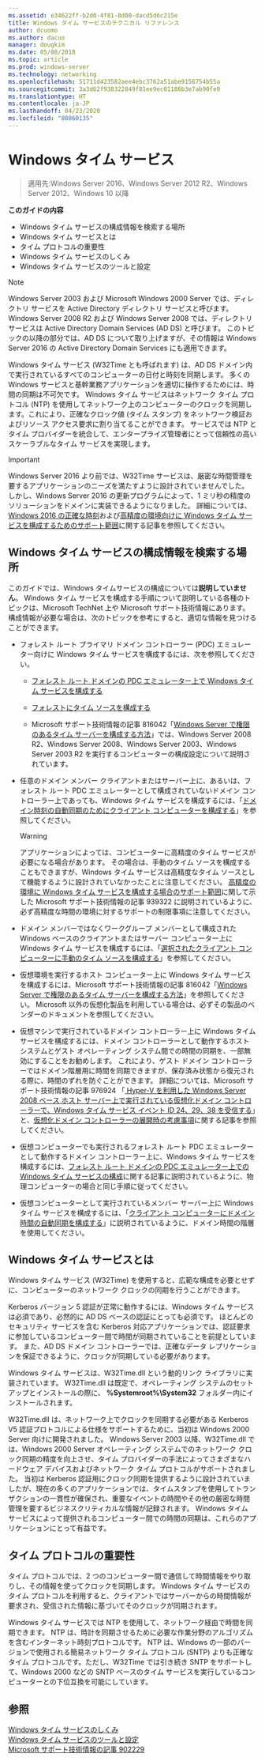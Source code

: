 ```yaml
---
ms.assetid: e34622ff-b2d0-4f81-8d00-dacd5d6c215e
title: Windows タイム サービスのテクニカル リファレンス
author: dcuomo
ms.author: dacuo
manager: dougkim
ms.date: 05/08/2018
ms.topic: article
ms.prod: windows-server
ms.technology: networking
ms.openlocfilehash: 51711d423582aee4ebc3762a51abe9156754b55a
ms.sourcegitcommit: 3a3d62f938322849f81ee9ec01186b3e7ab90fe0
ms.translationtype: HT
ms.contentlocale: ja-JP
ms.lasthandoff: 04/23/2020
ms.locfileid: "80860135"
---
```

# <a name="windows-time-service"></a>Windows タイム サービス

>適用先:Windows Server 2016、Windows Server 2012 R2、Windows Server 2012、Windows 10 以降


**このガイドの内容**  
  
* Windows タイム サービスの構成情報を検索する場所  
* Windows タイム サービスとは  
* タイム プロトコルの重要性  
* Windows タイム サービスのしくみ   
* Windows タイム サービスのツールと設定  
  
> [!NOTE]  
> Windows Server 2003 および Microsoft Windows 2000 Server では、ディレクトリ サービスを Active Directory ディレクトリ サービスと呼びます。 Windows Server 2008 R2 および Windows Server 2008 では、ディレクトリ サービスは Active Directory Domain Services (AD DS) と呼びます。 このトピックの以降の部分では、AD DS について取り上げますが、その情報は Windows Server 2016 の Active Directory Domain Services にも適用できます。  
  
Windows タイム サービス (W32Time とも呼ばれます) は、AD DS ドメイン内で実行されているすべてのコンピューターの日付と時刻を同期します。 多くの Windows サービスと基幹業務アプリケーションを適切に操作するためには、時間の同期は不可欠です。 Windows タイム サービスはネットワーク タイム プロトコル (NTP) を使用してネットワーク上のコンピューターのクロックを同期します。これにより、正確なクロック値 (タイム スタンプ) をネットワーク検証およびリソース アクセス要求に割り当てることができます。 サービスでは NTP とタイム プロバイダーを統合して、エンタープライズ管理者にとって信頼性の高いスケーラブルなタイム サービスを実現します。
  
> [!IMPORTANT]  
> Windows Server 2016 より前では、W32Time サービスは、厳密な時間管理を要するアプリケーションのニーズを満たすように設計されていませんでした。  しかし、Windows Server 2016 の更新プログラムによって、1 ミリ秒の精度のソリューションをドメインに実装できるようになりました。  詳細については、[Windows 2016 の正確な時刻](accurate-time.md)および[高精度の環境向けに Windows タイム サービスを構成するためのサポート範囲](support-boundary.md)に関する記事を参照してください。  
  
## <a name="where-to-find-windows-time-service-configuration-information"></a><a name="BKMK_Config"></a>Windows タイム サービスの構成情報を検索する場所  
このガイドでは、Windows タイムサービスの構成については**説明していません**。 Windows タイム サービスを構成する手順について説明している各種のトピックは、Microsoft TechNet 上や Microsoft サポート技術情報にあります。 構成情報が必要な場合は、次のトピックを参考にすると、適切な情報を見つけることができます。  
  
-   フォレスト ルート プライマリ ドメイン コントローラー (PDC) エミュレーター向けに Windows タイム サービスを構成するには、次を参照してください。  
  
    -   [フォレスト ルート ドメインの PDC エミュレーター上で Windows タイム サービスを構成する](https://docs.microsoft.com/previous-versions/windows/it-pro/windows-server-2008-R2-and-2008/cc731191%28v=ws.10%29) 
  
    -   [フォレストにタイム ソースを構成する](https://docs.microsoft.com/previous-versions/windows/it-pro/windows-server-2008-r2-and-2008/cc794823%28v%3dws.10%29) 
  
    -   Microsoft サポート技術情報の記事 816042「[Windows Server で権限のあるタイム サーバーを構成する方法](https://go.microsoft.com/fwlink/?LinkID=60402)」では、Windows Server 2008 R2、Windows Server 2008、Windows Server 2003、Windows Server 2003 R2 を実行するコンピューターの構成設定について説明されています。  
  
-   任意のドメイン メンバー クライアントまたはサーバー上に、あるいは、フォレスト ルート PDC エミュレーターとして構成されていないドメイン コントローラー上であっても、Windows タイム サービスを構成するには、「[ドメイン時刻の自動同期のためにクライアント コンピューターを構成する](https://docs.microsoft.com/previous-versions/windows/it-pro/windows-server-2008-r2-and-2008/cc816884%28v%3dws.10%29)」を参照してください。  
  
    > [!WARNING]  
    > アプリケーションによっては、コンピューターに高精度のタイム サービスが必要になる場合があります。 その場合は、手動のタイム ソースを構成することもできますが、Windows タイム サービスは高精度なタイム ソースとして機能するように設計されていなかったことに注意してください。 [高精度の環境に Windows タイム サービスを構成する場合のサポート範囲](support-boundary.md)に関して示した Microsoft サポート技術情報の記事 939322 に説明されているように、必ず高精度な時間の環境に対するサポートの制限事項に注意してください。  
  
-   ドメイン メンバーではなくワークグループ メンバーとして構成された Windows ベースのクライアントまたはサーバー コンピューター上に Windows タイム サービスを構成するには、「[選択されたクライアント コンピューターに手動のタイム ソースを構成する](https://docs.microsoft.com/previous-versions/windows/it-pro/windows-server-2008-r2-and-2008/cc816656%28v%3dws.10%29)」を参照してください。  
  
-   仮想環境を実行するホスト コンピューター上に Windows タイム サービスを構成するには、Microsoft サポート技術情報の記事 816042「[Windows Server で権限のあるタイム サーバーを構成する方法](https://go.microsoft.com/fwlink/?LinkID=60402)」を参照してください。 Microsoft 以外の仮想化製品を利用している場合は、必ずその製品のベンダーのドキュメントを参照してください。  
  
-   仮想マシンで実行されているドメイン コントローラー上に Windows タイム サービスを構成するには、ドメイン コントローラーとして動作するホスト システムとゲスト オペレーティング システム間での時間の同期を、一部無効にすることをお勧めします。 これにより、ゲスト ドメイン コントローラーではドメイン階層用に時間を同期できますが、保存済み状態から復元される際に、時間のずれを防ぐことができます。 詳細については、Microsoft サポート技術情報の記事 976924 「[ Hyper-V を利用した Windows Server 2008 ベース ホスト サーバー上で実行されている仮想化ドメイン コントローラーで、Windows タイム サービス イベント ID 24、29、38 を受信する](https://go.microsoft.com/fwlink/?LinkID=192236)」と、[仮想化ドメイン コントローラーの展開時の考慮事項](https://go.microsoft.com/fwlink/?LinkID=192235)に関する記事を参照してください。  
  
-   仮想コンピューターでも実行されるフォレスト ルート PDC エミュレーターとして動作するドメイン コントローラー上に、Windows タイム サービスを構成するには、[フォレスト ルート ドメインの PDC エミュレーター上での Windows タイム サービスの構成](https://docs.microsoft.com/previous-versions/windows/it-pro/windows-server-2008-R2-and-2008/cc731191%28v=ws.10%29)に関する記事に説明されているように、物理コンピューターの場合と同じ手順に従ってください。  
  
-   仮想コンピューターとして実行されているメンバー サーバー上に Windows タイム サービスを構成するには、「[クライアント コンピューターにドメイン時間の自動同期を構成する](https://docs.microsoft.com/previous-versions/windows/it-pro/windows-server-2008-r2-and-2008/cc816884%28v%3dws.10%29)」に説明されているように、ドメイン時間の階層を使用してください。  
  
## <a name="what-is-the-windows-time-service"></a><a name="BKMK_WTS"></a>Windows タイム サービスとは  
Windows タイム サービス (W32Time) を使用すると、広範な構成を必要とせずに、コンピューターのネットワーク クロックの同期を行うことができます。  
  
Kerberos バージョン 5 認証が正常に動作するには、Windows タイム サービスは必須であり、必然的に AD DS ベースの認証にとっても必須です。 ほとんどのセキュリティ サービスを含む Kerberos 対応アプリケーションでは、認証要求に参加しているコンピューター間で時間が同期されていることを前提としています。 また、AD DS ドメイン コントローラーでは、正確なデータ レプリケーションを保証できるように、クロックが同期している必要があります。  
  
Windows タイム サービスは、W32Time.dll という動的リンク ライブラリに実装されています。 W32Time.dll は既定で、オペレーティング システムのセットアップとインストールの際に、 **%Systemroot%\System32** フォルダー内にインストールされます。  
  
W32Time.dll は、ネットワーク上でクロックを同期する必要がある Kerberos V5 認証プロトコルによる仕様をサポートするために、当初は Windows 2000 Server 向けに開発されました。 Windows Server 2003 以降、W32Time.dll では、Windows 2000 Server オペレーティング システムでのネットワーク クロック同期の精度を向上させ、タイム プロバイダーの手法によってさまざまなハードウェア デバイスおよびネットワーク タイム プロトコルがサポートされました。 当初は Kerberos 認証用にクロック同期を提供するように設計されていましたが、現在の多くのアプリケーションでは、タイムスタンプを使用してトランザクションの一貫性が確保され、重要なイベントの時間やその他の厳密な時間管理を要するビジネスクリティカルな情報が記録されます。 Windows タイム サービスによって提供されるコンピューター間での時間の同期は、これらのアプリケーションにとって有益です。  
  
## <a name="importance-of-time-protocols"></a><a name="BKMK_TimeProtocols"></a>タイム プロトコルの重要性  
タイム プロトコルでは、2 つのコンピューター間で通信して時間情報をやり取りし、その情報を使ってクロックを同期します。 Windows タイム サービスのタイム プロトコルを利用すると、クライアントではサーバーからの時間情報が要求され、受信された情報に基づいてそのクロックが同期されます。  
  
Windows タイム サービスでは NTP を使用して、ネットワーク経由で時間を同期できます。 NTP は、時計を同期させるために必要な作業分野のアルゴリズムを含むインターネット時刻プロトコルです。 NTP は、Windows の一部のバージョンで使用される簡易ネットワーク タイム プロトコル (SNTP) よりも正確なタイム プロトコルです。ただし、W32Time では引き続き SNTP をサポートして、Windows 2000 などの SNTP ベースのタイム サービスを実行しているコンピューターとの下位互換を可能にしています。  
  
## <a name="see-also"></a>参照  
[Windows タイム サービスのしくみ](How-the-Windows-Time-Service-Works.md)  
[Windows タイム サービスのツールと設定](Windows-Time-Service-Tools-and-Settings.md)  
[Microsoft サポート技術情報の記事 902229](https://go.microsoft.com/fwlink/?LinkId=186066)